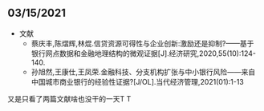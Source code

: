## 03/15/2021

+ 文献
	+ 蔡庆丰,陈熠辉,林焜.信贷资源可得性与企业创新:激励还是抑制?——基于银行网点数据和金融地理结构的微观证据[J].经济研究,2020,55(10):124-140.
	+ 孙旭然,王康仕,王凤荣.金融科技、分支机构扩张与中小银行风险——来自中国城市商业银行的经验性证据?[J/OL].当代经济管理,2021(01):1-13

又是只看了两篇文献啥也没干的一天T T